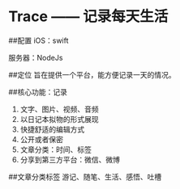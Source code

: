 # Trace —— 记录每天生活

##配置
iOS：swift

服务器：NodeJs

##定位
旨在提供一个平台，能方便记录一天的情况。

##核心功能：记录
1. 文字、图片、视频、音频
2. 以日记本拟物的形式展现
3. 快捷舒适的编辑方式
4. 公开或者保密
5. 文章分类：时间、标签
6. 分享到第三方平台：微信、微博


##文章分类标签
游记、随笔、生活、感悟、吐槽
